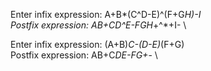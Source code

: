 Enter infix expression: A+B*(C^D-E)^(F+G*H)-I \
Postfix expression: AB+CD^E-FGH*+^*+I- \

Enter infix expression: (A+B)*C-(D-E)*(F+G) \
Postfix expression: AB+C*DE-FG+*- \

